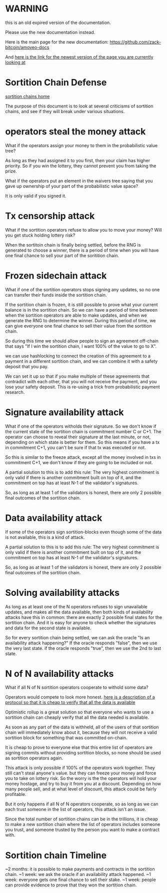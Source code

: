 WARNING
========

this is an old expired version of the documentation.

Please use the new documentation instead. 

Here is the main page for the new documentation: https://github.com/zack-bitcoin/amoveo-docs 

And [here is the link for the newest version of the page you are currently looking at](https://github.com/zack-bitcoin/amoveo-docs/blob/master//design/sortition_chains_defense.md)

Sortition Chain Defense
=============

[sortition chains home](./sortition_chains.md)


The purpose of this document is to look at several criticisms of sortition chains, and see if they will break under various situations.

operators steal the money attack
===========

What if the operators assign your money to them in the probabilistic value tree?

As long as they had assigned it to you first, then your claim has higher priority. So if you win the lottery, they cannot prevent you from taking the prize.

What if the operators put an element in the waivers tree saying that you gave up ownership of your part of the probabilistic value space?

It is only valid if you signed it.

Tx censorship attack
===========

What if the sortition operators refuse to allow you to move your money? Will you get stuck holding lottery risk?

When the sortitoin chain is finally being settled, before the RNG is generated to choose a winner, there is a period of time when you will have one final chance to sell your part of the soritition chain.

Frozen sidechain attack
===========

What if one of the sortition operators stops signing any updates, so no one can transfer their funds inside the sortition chain.

If the sortition chain is frozen, it is still possible to prove what your current balance is in the sortition chain. So we can have a period of time between when the sortition operators are able to make updates, and when we generate the RNG to determine the winner.
During this period of time, we can give everyone one final chance to sell their value from the sortition chain.

So during this time we should allow people to sign an agreement off-chain that says "If I win the sortition chain, I want 100% of the value to go to X".

we can use hashlocking to connect the creation of this agreement to a payment in a different sortition chain, and we can combine it with a safety deposit that you pay.

We can set it up so that if you make multiple of these agreements that contradict with each other, that you will not receive the payment, and you lose your safety deposit.
This is re-using a trick from probabilistic payment research.

Signature availability attack
=========

What if one of the operators witholds their signature. So we don't know if the current state of the sortition chain is commitment number C or C+1.
The operator can choose to reveal their signature at the last minute, or not, depending on which state is better for them.
So this means if you have a tx in commitment C+1, you can't be sure if that tx was executed or not.

So this is similar to the freeze attack, except all the money involved in txs in commitment C+1, we don't know if they are going to be included or not.

A partial solution to this is to add this rule:
The very highest commitment is only valid if there is another commitment built on top of it, and the commitment on top has at least N-1 of the validator's signatures.

So, as long as at least 1 of the validators is honest, there are only 2 possible final outcomes of the sortition chain.

Data availability attack
==========

If some of the operators sign sortition-blocks even though some of the data is not available, this is a kind of attack.

A partial solution to this is to add this rule:
The very highest commitment is only valid if there is another commitment built on top of it, and the commitment on top has at least N-1 of the validator's signatures.

So, as long as at least 1 of the validators is honest, there are only 2 possible final outcomes of the sortition chain.

Solving availability attacks
==========

As long as at least one of the N operators refuses to sign unavailable updates, and makes all the data available, then both kinds of availability attacks have this in common: there are exactly 2 possible final states for the sortition chain. And it is easy for anyone to check whether the signatures and data for the second state is available.

So for every sortition chain being settled, we can ask the oracle "Is an availability attack happening?"
If the oracle responds "false", then we use the very last state. if the oracle responds "true", then we use the 2nd to last state.

N of N availability attacks
==========

What if all N of N sortition operators cooperate to withold some data?

Operators would compete to look more honest. [here is a description of a protocol so that it is cheap to verify that all the data is available](https://github.com/zack-bitcoin/amoveo/blob/master/docs/design/sortition_chain_rollups.md)

Optimistic rollup is a great solution so that everyone who wants to use a sortition chain can cheaply verify that all the data needed is available.

As soon as any part of the data is withheld, all of the users of that sortition chain will immediately know about it, because they will not receive a valid sortition block for something that was committed on-chain.

It is cheap to prove to everyone else that this entire list of operators are signing commits without providing sortition blocks, so none should be used as sortition operators again.

This attack is only possible if 100% of the operators work together. They still can't steal anyone's value. but they can freeze your money and force you to take on lottery risk.
So the worry is the the operators will hold your money hostage, and try to buy it from you at a discount.
Depending on how many people sell, and at what level of discount, this attack could be fairly profitable.

But it only happens if all N of N operators cooperate, so as long as we can each trust someone in the list of operators, this attack isn't an issue.

Since the total number of sortition chains can be in the trillions, it is cheap to make a new sortition chain where the list of operators includes someone you trust, and someone trusted by the person you want to make a contract with.


Sortition chain Timeline
===========

~2 months: it is possible to make payments and contracts in the sortition chain.
~1 week: we ask the oracle if an availability attack happened.
~1 week: everyone gets one final chance to sell their stake.
~1 week: people can provide evidence to prove that they won the sortition chain.



